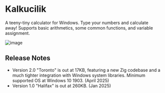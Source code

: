 # Kalkucilik

A teeny-tiny calculator for Windows.
Type your numbers and calculate away!
Supports basic arithmetics, some common functions, and variable assignment.

![image](https://github.com/user-attachments/assets/4a84dcef-932a-4d09-a48e-868575ab2d24)


## Release Notes
- Version 2.0 "Toronto" is out at 17KB, featuring a new Zig codebase and a much tighter integration with Windows system libraries. Minimum supported OS at Windows 10 1903. (April 2025)
- Version 1.0 "Halifax" is out at 260KB. (Jan 2025)
